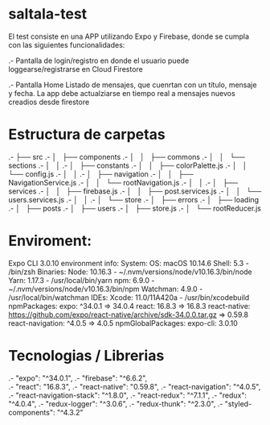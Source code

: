 # saltala-test

El test consiste en una APP utilizando Expo y Firebase, donde se cumpla con las siguientes funcionalidades:

.- Pantalla de login/registro en donde el usuario puede loggearse/registrarse en Cloud Firestore 

.- Pantalla Home 
Listado de mensajes, que cuenrtan con un título, mensaje y fecha.
 La app debe actualziarse en tiempo real a mensajes nuevos creadios desde firestore


# Estructura de carpetas

.- ├── src
.- │   ├── components
.- │   │   ├── commons
.- │   │   └── sections
.- │   │
.- │   ├── constants
.- │   │   ├── colorPalette.js
.- │   │   └── config.js
.- │   │
.- │   ├── navigation
.- │   │   ├── NavigationService.js
.- │   │   └── rootNavigation.js
.- │   │
.- │   ├── services
.- │   │   ├── firebase.js
.- │   │   ├── post.services.js
.- │   │   └── users.services.js
.- │   │
.- │   └── store
.- │       ├── errors
.- │       ├── loading
.- │       ├── posts
.- │       ├── users
.- │       ├── store.js
.- │       └── rootReducer.js


# Enviroment:

Expo CLI 3.0.10 environment info:
    System:
      OS: macOS 10.14.6
      Shell: 5.3 - /bin/zsh
    Binaries:
      Node: 10.16.3 - ~/.nvm/versions/node/v10.16.3/bin/node
      Yarn: 1.17.3 - /usr/local/bin/yarn
      npm: 6.9.0 - ~/.nvm/versions/node/v10.16.3/bin/npm
      Watchman: 4.9.0 - /usr/local/bin/watchman
    IDEs:
      Xcode: 11.0/11A420a - /usr/bin/xcodebuild
    npmPackages:
      expo: ^34.0.1 => 34.0.4
      react: 16.8.3 => 16.8.3
      react-native: https://github.com/expo/react-native/archive/sdk-34.0.0.tar.gz => 0.59.8
      react-navigation: ^4.0.5 => 4.0.5
    npmGlobalPackages:
      expo-cli: 3.0.10


# Tecnologias / Librerias

.-  "expo": "^34.0.1",
.-  "firebase": "^6.6.2",  
.-  "react": "16.8.3",
.-  "react-native": "0.59.8",
.-  "react-navigation": "^4.0.5",
.-  "react-navigation-stack": "^1.8.0",
.-  "react-redux": "^7.1.1",
.-  "redux": "^4.0.4",
.-  "redux-logger": "^3.0.6",
.-  "redux-thunk": "^2.3.0",
.-  "styled-components": "^4.3.2"